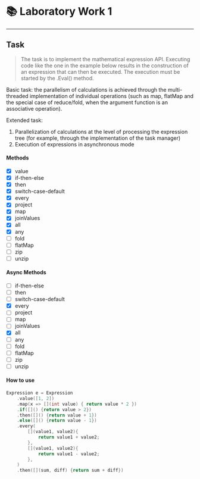 # :books: Laboratory Work 1
---
## **Task**
> The task is to implement the mathematical expression API. Executing code like the one in the example below results in the construction of an expression that can then be executed. The execution must be started by the .Eval() method.

Basic task: the parallelism of calculations is achieved through the multi-threaded implementation of individual operations (such as map, flatMap and the special case of reduce/fold, when the argument function is an associative operation).

Extended task:
1. Parallelization of calculations at the level of processing the expression tree (for example, through the implementation of the task manager)
2. Execution of expressions in asynchronous mode

#### Methods
- [x] value
- [x] if-then-else
- [x] then
- [x] switch-case-default
- [x] every
- [x] project
- [x] map
- [x] joinValues
- [x] all
- [x] any
- [ ] fold
- [ ] flatMap
- [ ] zip
- [ ] unzip

#### Async Methods
- [ ] if-then-else
- [ ] then
- [ ] switch-case-default
- [x] every
- [ ] project
- [ ] map
- [ ] joinValues
- [x] all
- [ ] any
- [ ] fold
- [ ] flatMap
- [ ] zip
- [ ] unzip

#### How to use
```c++
Expression e = Expression
    .value([1, 2])
    .map(x => [](int value) { return value * 2 })
    .if([]() {return value > 2})
    .then([]() {return value + 1})
    .else([]() {return value - 1})
    .every(
        [](value1, value2){
            return value1 + value2;
        },
        [](value1, value2){
            return value1 - value2;
        },
    )
    .then([](sum, diff) {return sum + diff})
```

